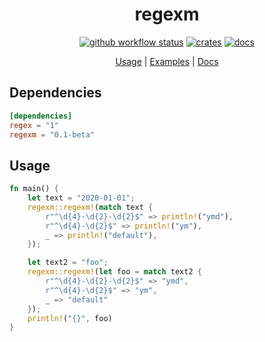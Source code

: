 <div align="center">

 # regexm

 [![github workflow status](https://img.shields.io/github/workflow/status/TaKO8Ki/regexm/CI/main)](https://github.com/TaKO8Ki/regexm/actions) [![crates](https://img.shields.io/crates/v/regexm.svg?logo=rust)](https://crates.io/crates/regexm) [![docs](https://img.shields.io/badge/docs-regexm-8da0cb?labelColor=555555&logo=rust)](https://docs.rs/regexm)

 [Usage](##Usage) | [Examples](examples) | [Docs](https://docs.rs/regexm)

</div>

## Dependencies

```toml
[dependencies]
regex = "1"
regexm = "0.1-beta"
```

## Usage

```rust
fn main() {
    let text = "2020-01-01";
    regexm::regexm!(match text {
        r"^\d{4}-\d{2}-\d{2}$" => println!("ymd"),
        r"^\d{4}-\d{2}$" => println!("ym"),
        _ => println!("default"),
    });

    let text2 = "foo";
    regexm::regexm!(let foo = match text2 {
        r"^\d{4}-\d{2}-\d{2}$" => "ymd",
        r"^\d{4}-\d{2}$" => "ym",
        _ => "default"
    });
    println!("{}", foo)
}
```
